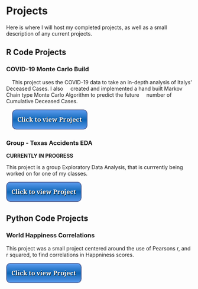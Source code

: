 # Projects
Here is where I will host my completed projects, as well as a small description of any current projects.

## R Code Projects

### COVID-19 Monte Carlo Build

&nbsp; &nbsp; This project uses the COVID-19 data to take an in-depth analysis of Italys' Deceased Cases. I also
&nbsp; &nbsp; created and implemented a hand built Markov Chain type Monte Carlo Algorithm to predict the future
&nbsp; &nbsp; number of Cumulative Deceased Cases.

&nbsp; &nbsp; [![button](button2.png)](covid.html)

### Group - Texas Accidents EDA
**CURRENTLY IN PROGRESS**

   This project is a group Exploratory Data Analysis, that is currrently being worked on for one of my classes.

   [![button](button2.png)](accidents.html) 

## Python Code Projects

### World Happiness Correlations

   This project was a small project centered around the use of Pearsons r, and r squared, to find correlations in Happniness scores.

   [![button](button2.png)](happiness.ipynd)


